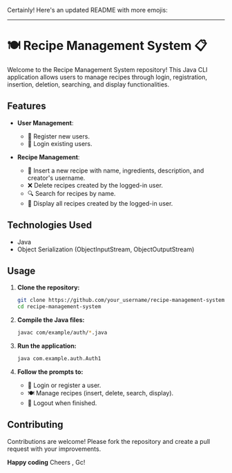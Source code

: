 Certainly! Here's an updated README with more emojis:

---

# 🍽️ Recipe Management System 📋

Welcome to the Recipe Management System repository! This Java CLI application allows users to manage recipes through login, registration, insertion, deletion, searching, and display functionalities.

## Features

- **User Management**:
  - 📝 Register new users.
  - 🔑 Login existing users.

- **Recipe Management**:
  - 🍲 Insert a new recipe with name, ingredients, description, and creator's username.
  - ❌ Delete recipes created by the logged-in user.
  - 🔍 Search for recipes by name.
  - 📄 Display all recipes created by the logged-in user.

## Technologies Used

- Java
- Object Serialization (ObjectInputStream, ObjectOutputStream)

## Usage

1. **Clone the repository:**

   ```bash
   git clone https://github.com/your_username/recipe-management-system.git
   cd recipe-management-system
   ```

2. **Compile the Java files:**

   ```bash
   javac com/example/auth/*.java
   ```

3. **Run the application:**

   ```bash
   java com.example.auth.Auth1
   ```

4. **Follow the prompts to:**

   - 🚪 Login or register a user.
   - 🍽️ Manage recipes (insert, delete, search, display).
   - 🚪 Logout when finished.

## Contributing

Contributions are welcome! Please fork the repository and create a pull request with your improvements.

**Happy coding**
Cheers , Gc!
